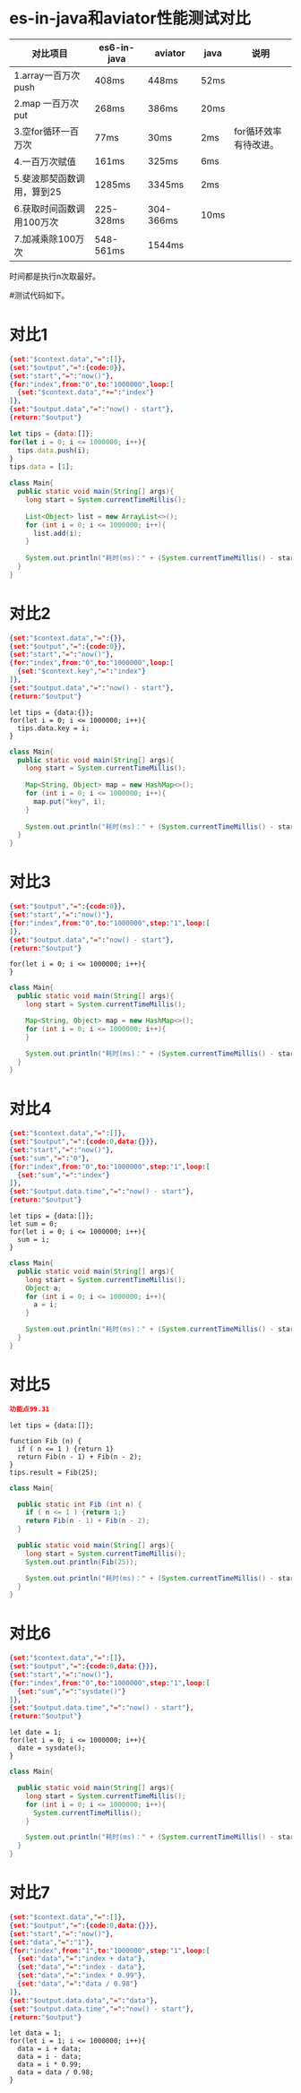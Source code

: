 

# es-in-java和aviator性能测试对比
| 对比项目                  |es6-in-java    |aviator        |java       |    说明
| ------                    |------        |------          |------     |-----
| 1.array一百万次push       |408ms          |448ms          |52ms       |
| 2.map 一百万次put         |268ms          |386ms          |20ms       |
| 3.空for循环一百万次       |77ms           |30ms           |2ms         |for循环效率有待改进。
| 4.一百万次赋值            |161ms          |325ms          |6ms        |
| 5.斐波那契函数调用，算到25 |1285ms         |3345ms         |2ms        |
| 6.获取时间函数调用100万次  |225-328ms      |304-366ms      |10ms       |
| 7.加减乘除100万次          |548-561ms      |1544ms         |           |

时间都是执行n次取最好。


#测试代码如下。

# 对比1
```json
{set:"$context.data","=":[]},
{set:"$output","=":{code:0}},
{set:"start","=":"now()"},
{for:"index",from:"0",to:"1000000",loop:[
  {set:"$context.data","+=":"index"}
]},
{set:"$output.data","=":"now() - start"},
{return:"$output"}
```
```javascript 1.8
let tips = {data:[]};
for(let i = 0; i <= 1000000; i++){
  tips.data.push(i);
}
tips.data = [1];
```

```java
class Main{
  public static void main(String[] args){
    long start = System.currentTimeMillis();
    
    List<Object> list = new ArrayList<>();
    for (int i = 0; i <= 1000000; i++){
      list.add(i);
    }
    
    System.out.println("耗时(ms)：" + (System.currentTimeMillis() - start));
  }
}
```

# 对比2
```json
{set:"$context.data","=":{}},
{set:"$output","=":{code:0}},
{set:"start","=":"now()"},
{for:"index",from:"0",to:"1000000",loop:[
  {set:"$context.key","=":"index"}
]},
{set:"$output.data","=":"now() - start"},
{return:"$output"}
```
```ecmascript 6
let tips = {data:{}};
for(let i = 0; i <= 1000000; i++){
  tips.data.key = i;
}
```
```java
class Main{
  public static void main(String[] args){
    long start = System.currentTimeMillis();
    
    Map<String, Object> map = new HashMap<>();
    for (int i = 0; i <= 1000000; i++){
      map.put("key", i);
    }
    
    System.out.println("耗时(ms)：" + (System.currentTimeMillis() - start));
  }
}
```
# 对比3
```json
{set:"$output","=":{code:0}},
{set:"start","=":"now()"},
{for:"index",from:"0",to:"1000000",step:"1",loop:[
]},
{set:"$output.data","=":"now() - start"},
{return:"$output"}
```

```ecmascript 6
for(let i = 0; i <= 1000000; i++){
}
```
```java
class Main{
  public static void main(String[] args){
    long start = System.currentTimeMillis();

    Map<String, Object> map = new HashMap<>();
    for (int i = 0; i <= 1000000; i++){
    }

    System.out.println("耗时(ms)：" + (System.currentTimeMillis() - start));
  }
}
```
# 对比4
```json
{set:"$context.data","=":[]},
{set:"$output","=":{code:0,data:{}}},
{set:"start","=":"now()"},
{set:"sum","=":"0"},
{for:"index",from:"0",to:"1000000",step:"1",loop:[
  {set:"sum","=":"index"}
]},
{set:"$output.data.time","=":"now() - start"},
{return:"$output"}
```

```ecmascript 6
let tips = {data:[]};
let sum = 0;
for(let i = 0; i <= 1000000; i++){
  sum = i;
}
```

```java
class Main{
  public static void main(String[] args){
    long start = System.currentTimeMillis();
    Object a;
    for (int i = 0; i <= 1000000; i++){
      a = i;
    }

    System.out.println("耗时(ms)：" + (System.currentTimeMillis() - start));
  }
}
```
# 对比5 
```json
功能点99.31
```

```ecmascript 6
let tips = {data:[]};

function Fib (n) {
  if ( n <= 1 ) {return 1}
  return Fib(n - 1) + Fib(n - 2);
}
tips.result = Fib(25);

```

```java
class Main{

  public static int Fib (int n) {
    if ( n <= 1 ) {return 1;}
    return Fib(n - 1) + Fib(n - 2);
  }

  public static void main(String[] args){
    long start = System.currentTimeMillis();
    System.out.println(Fib(25));

    System.out.println("耗时(ms)：" + (System.currentTimeMillis() - start));
  }
}
```

# 对比6 
```json
{set:"$context.data","=":[]},
{set:"$output","=":{code:0,data:{}}},
{set:"start","=":"now()"},
{for:"index",from:"0",to:"1000000",step:"1",loop:[
  {set:"sum","=":"sysdate()"}
]},
{set:"$output.data.time","=":"now() - start"},
{return:"$output"}
```

```ecmascript 6
let date = 1;
for(let i = 0; i <= 1000000; i++){
  date = sysdate();
}
```

```java
class Main{

  public static void main(String[] args){
    long start = System.currentTimeMillis();
    for (int i = 0; i <= 1000000; i++){
      System.currentTimeMillis();
    }

    System.out.println("耗时(ms)：" + (System.currentTimeMillis() - start));
  }
}
```
# 对比7
```json
{set:"$context.data","=":[]},
{set:"$output","=":{code:0,data:{}}},
{set:"start","=":"now()"},
{set:"data","=":"1"},
{for:"index",from:"1",to:"1000000",step:"1",loop:[
  {set:"data","=":"index + data"},
  {set:"data","=":"index - data"},
  {set:"data","=":"index * 0.99"},
  {set:"data","=":"data / 0.98"}
]},
{set:"$output.data.data","=":"data"},
{set:"$output.data.time","=":"now() - start"},
{return:"$output"}
```

```ecmascript 6
let data = 1;
for(let i = 1; i <= 1000000; i++){
  data = i + data;
  data = i - data;
  data = i * 0.99;
  data = data / 0.98;
}
```